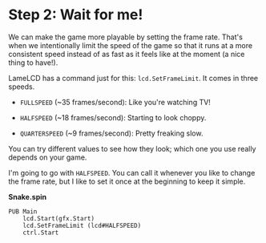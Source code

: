 # Step 2: Wait for me!

We can make the game more playable by setting the frame rate. That's
when we intentionally limit the speed of the game so that it runs at a
more consistent speed instead of as fast as it feels like at the moment
(a nice thing to have!).

LameLCD has a command just for this: `lcd.SetFrameLimit`. It comes in
three speeds.

- `FULLSPEED` (\~35 frames/second): Like you're watching TV!

- `HALFSPEED` (\~18 frames/second): Starting to look choppy.

- `QUARTERSPEED` (\~9 frames/second): Pretty freaking slow.

You can try different values to see how they look; which one you use
really depends on your game.

I'm going to go with `HALFSPEED`. You can call it whenever you like to
change the frame rate, but I like to set it once at the beginning to
keep it simple.

**Snake.spin**

```spin hl_lines="3"
PUB Main
    lcd.Start(gfx.Start)
    lcd.SetFrameLimit (lcd#HALFSPEED)
    ctrl.Start
```
